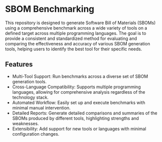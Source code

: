# SBOM Benchmarking

This repository is designed to generate Software Bill of Materials (SBOMs) using a comprehensive benchmark across a wide variety of tools on a defined target across multiple programming languages. The goal is to provide a consistent and standardized method for evaluating and comparing the effectiveness and accuracy of various SBOM generation tools, helping users to identify the best tool for their specific needs.

## Features

* Multi-Tool Support: Run benchmarks across a diverse set of SBOM generation tools.
* Cross-Language Compatibility: Supports multiple programming languages, allowing for comprehensive analysis regardless of the technology stack.
* Automated Workflow: Easily set up and execute benchmarks with minimal manual intervention.
* Detailed Reports: Generate detailed comparisons and summaries of the SBOMs produced by different tools, highlighting strengths and weaknesses.
* Extensibility: Add support for new tools or languages with minimal configuration changes.
